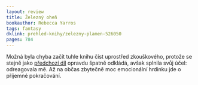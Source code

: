 ```yaml
---
layout: review
title: Železný oheň
bookauthor: Rebecca Yarros
tags: fantasy
dklink: prehled-knihy/zelezny-plamen-526050
pages: 784
---
```


Možná byla chyba začít tuhle knihu číst uprostřed zkouškového, protože se stejně jako [předchozí díl](/2024/07/12/Ctvrte-kridlo/) opravdu špatně odkládá, avšak splnila svůj účel: odreagovala mě. Až na občas zbytečně moc emocionální hrdinku jde o příjemné pokračování.
